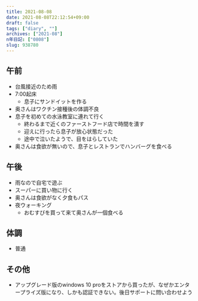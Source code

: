 ```yaml
---
title: 2021-08-08
date: 2021-08-08T22:12:54+09:00
draft: false
tags: ["diary", ""]
archives: ["2021-08"]
n年日記: ["0808"]
slug: 938780
---
```

## 午前
- 台風接近のため雨
- 7:00起床
  - 息子にサンドイットを作る
- 奥さんはワクチン接種後の体調不良
- 息子を初めての水泳教室に連れて行く
  - 終わるまで近くのファーストフード店で時間を潰す
  - 迎えに行ったら息子が放心状態だった
  - 途中で泣いたようで、目をはらしていた
- 奥さんは食欲が無いので、息子とレストランでハンバーグを食べる
## 午後
- 雨なので自宅で遊ぶ
- スーパーに買い物に行く
- 奥さんは食欲がなく夕食もパス
- 夜ウォーキング
  - おむすびを買って来て奥さんが一個食べる
## 体調
- 普通
## その他
- アップグレード版のwindows 10 proをストアから買ったが、なぜかエンタープライズ版になり、しかも認証できない。後日サポートに問い合わせよう